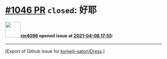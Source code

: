 # [\#1046 PR](https://github.com/komeiji-satori/Dress/pull/1046) `closed`: 好耶

#### <img src="https://avatars.githubusercontent.com/u/31279345?u=dca4ccc2432df738abc1f211406d914805e11510&v=4" width="50">[rin4096](https://github.com/rin4096) opened issue at [2021-04-08 17:55](https://github.com/komeiji-satori/Dress/pull/1046):






-------------------------------------------------------------------------------



[Export of Github issue for [komeiji-satori/Dress](https://github.com/komeiji-satori/Dress).]
